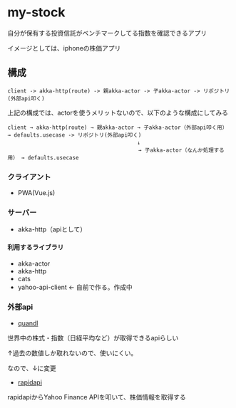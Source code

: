 # my-stock
自分が保有する投資信託がベンチマークしてる指数を確認できるアプリ

イメージとしては、iphoneの株価アプリ

## 構成

```
client -> akka-http(route) -> 親akka-actor -> 子akka-actor -> リポジトリ(外部api叩く)
```

上記の構成では、actorを使うメリットないので、以下のような構成にしてみる

```
client → akka-http(route) → 親akka-actor → 子akka-actor（外部api叩く用） → defaults.usecase -> リポジトリ(外部api叩く)
　                                       ↓
                                         → 子akka-actor（なんか処理する用） → defaults.usecase
```                                  
                                           
### クライアント
- PWA(Vue.js)

### サーバー
- akka-http（apiとして）

#### 利用するライブラリ
- akka-actor
- akka-http
- cats
- yahoo-api-client <- 自前で作る。作成中

### 外部api
- [quandl](https://www.quandl.com/tools/full-list)

世界中の株式・指数（日経平均など）が取得できるapiらしい

↑過去の数値しか取れないので、使いにくい。

なので、↓に変更

- [rapidapi](https://rapidapi.com/)

rapidapiからYahoo Finance APIを叩いて、株価情報を取得する
